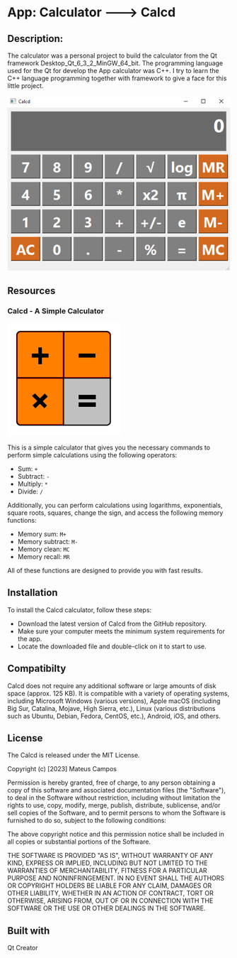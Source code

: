 # App: Calculator ---> Calcd
## Description: 
The calculator was a personal project to build the calculator from the Qt framework Desktop_Qt_6_3_2_MinGW_64_bit. The programming language used for the Qt for develop the App calculator was C++. I try to learn the C++ language programming together with framework to give a face for this little project.

![this a image](https://github.com/mateusribeirocampos/Calcd_Qt/blob/main/images/Calcd.PNG)
## Resources
### Calcd - A Simple Calculator 
![this a image](https://github.com/mateusribeirocampos/Calcd_Qt/blob/main/images/Calcd_Icon_v1.0.png)

This is a simple calculator that gives you the necessary commands to perform simple calculations using the following operators:

- Sum: `+`
- Subtract: `-`
- Multiply: `*`
- Divide: `/`

Additionally, you can perform calculations using logarithms, exponentials, square roots, squares, change the sign, and access the following memory functions:

- Memory sum: `M+`
- Memory subtract: `M-`
- Memory clean: `MC`
- Memory recall: `MR`

All of these functions are designed to provide you with fast results.

## Installation
To install the Calcd calculator, follow these steps:

- Download the latest version of Calcd from the GitHub repository.
- Make sure your computer meets the minimum system requirements for the app.
- Locate the downloaded file and double-click on it to start to use.

## Compatibilty 
Calcd does not require any additional software or large amounts of disk space (approx. 125 KB). It is compatible with a variety of operating systems, including Microsoft Windows (various versions), Apple macOS (including Big Sur, Catalina, Mojave, High Sierra, etc.), Linux (various distributions such as Ubuntu, Debian, Fedora, CentOS, etc.), Android, iOS, and others.

## License
The Calcd is released under the MIT License.

Copyright (c) [2023] Mateus Campos

Permission is hereby granted, free of charge, to any person obtaining a copy
of this software and associated documentation files (the "Software"), to deal
in the Software without restriction, including without limitation the rights
to use, copy, modify, merge, publish, distribute, sublicense, and/or sell
copies of the Software, and to permit persons to whom the Software is
furnished to do so, subject to the following conditions:

The above copyright notice and this permission notice shall be included in all
copies or substantial portions of the Software.

THE SOFTWARE IS PROVIDED "AS IS", WITHOUT WARRANTY OF ANY KIND, EXPRESS OR
IMPLIED, INCLUDING BUT NOT LIMITED TO THE WARRANTIES OF MERCHANTABILITY,
FITNESS FOR A PARTICULAR PURPOSE AND NONINFRINGEMENT. IN NO EVENT SHALL THE
AUTHORS OR COPYRIGHT HOLDERS BE LIABLE FOR ANY CLAIM, DAMAGES OR OTHER
LIABILITY, WHETHER IN AN ACTION OF CONTRACT, TORT OR OTHERWISE, ARISING FROM,
OUT OF OR IN CONNECTION WITH THE SOFTWARE OR THE USE OR OTHER DEALINGS IN THE
SOFTWARE.
## Built with
Qt Creator
